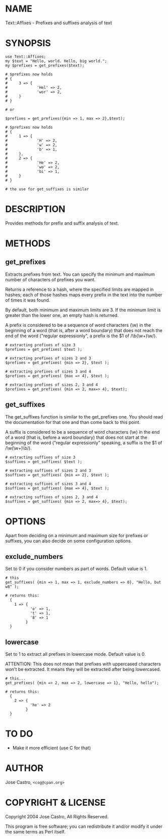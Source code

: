 # NAME

Text::Affixes - Prefixes and suffixes analysis of text

# SYNOPSIS

    use Text::Affixes;
    my $text = "Hello, world. Hello, big world.";
    my $prefixes = get_prefixes($text);

    # $prefixes now holds
    # {
    #     3 => {
    #             'Hel' => 2,
    #             'wor' => 2,
    #     }
    # }

    # or

    $prefixes = get_prefixes({min => 1, max => 2},$text);

    # $prefixes now holds
    # {
    #     1 => {
    #             'H' => 2,
    #             'w' => 2,
    #             'b' => 1,
    #     },
    #     2 => {
    #             'He' => 2,
    #             'wo' => 2,
    #             'bi' => 1,
    #     }
    # }

    # the use for get_suffixes is similar

# DESCRIPTION

Provides methods for prefix and suffix analysis of text.

# METHODS

## get\_prefixes

Extracts prefixes from text. You can specify the minimum and maximum
number of characters of prefixes you want.

Returns a reference to a hash, where the specified limits are mapped
in hashes; each of those hashes maps every prefix in the text into the
number of times it was found.

By default, both minimum and maximum limits are 3. If the minimum
limit is greater than the lower one, an empty hash is returned.

A prefix is considered to be a sequence of word characters (\\w) in
the beginning of a word (that is, after a word boundary) that does not
reach the end of the word ("regular expressionly", a prefix is the $1
of /\\b(\\w+)\\w/).

    # extracting prefixes of size 3
    $prefixes = get_prefixes( $text );

    # extracting prefixes of sizes 2 and 3
    $prefixes = get_prefixes( {min => 2}, $text );

    # extracting prefixes of sizes 3 and 4
    $prefixes = get_prefixes( {max => 4}, $text );

    # extracting prefixes of sizes 2, 3 and 4
    $prefixes = get_prefixes( {min => 2, max=> 4}, $text);

## get\_suffixes

The get\_suffixes function is similar to the get\_prefixes one. You
should read the documentation for that one and than come back to this
point.

A suffix is considered to be a sequence of word characters (\\w) in
the end of a word (that is, before a word boundary) that does not start
at the beginning of the word ("regular expressionly" speaking, a
suffix is the $1 of /\\w(\\w+)\\b/).

    # extracting suffixes of size 3
    $suffixes = get_suffixes( $text );

    # extracting suffixes of sizes 2 and 3
    $suffixes = get_suffixes( {min => 2}, $text );

    # extracting suffixes of sizes 3 and 4
    $suffixes = get_suffixes( {max => 4}, $text );

    # extracting suffixes of sizes 2, 3 and 4
    $suffixes = get_suffixes( {min => 2, max=> 4}, $text);

# OPTIONS

Apart from deciding on a minimum and maximum size for prefixes or suffixes, you
can also decide on some configuration options.

## exclude\_numbers

Set to 0 if you consider numbers as part of words. Default value is 1.

    # this
    get_suffixes( {min => 1, max => 1, exclude_numbers => 0}, "Hello, but w8" );

    # returns this:
      {
        1 => {
               'o' => 1,
               't' => 1,
               '8' => 1
             }
      }

## lowercase

Set to 1 to extract all prefixes in lowercase mode. Default value is 0.

ATTENTION: This does not mean that prefixes with uppercased characters won't be
extracted. It means they will be extracted after being lowercased.

    # this...
    get_prefixes( {min => 2, max => 2, lowercase => 1}, "Hello, hello");

    # returns this:
      {
        2 => {
               'he' => 2
             }
      }

# TO DO

- Make it more efficient (use C for that)

# AUTHOR

Jose Castro, `<cog@cpan.org>`

# COPYRIGHT & LICENSE

Copyright 2004 Jose Castro, All Rights Reserved.

This program is free software; you can redistribute it and/or modify it
under the same terms as Perl itself.
